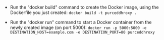 - Run the "docker build" command to create the Docker image, using the Dockerfile you just created:
`docker build -t purceddhroxy .`

- Run the "docker run" command to start a Docker container from the newly created image (on port 5000):
`docker run -p 5000:5000 -e DESTINATION_HOST=example.com -e DESTINATION_PORT=80 purceddhroxy`
